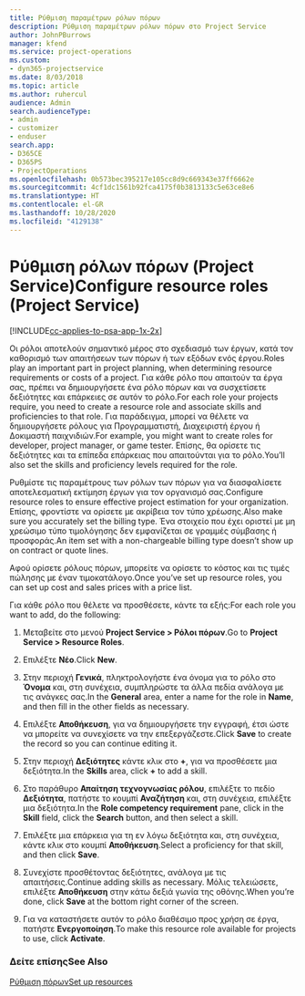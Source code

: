 ```yaml
---
title: Ρύθμιση παραμέτρων ρόλων πόρων
description: Ρύθμιση παραμέτρων ρόλων πόρων στο Project Service
author: JohnPBurrows
manager: kfend
ms.service: project-operations
ms.custom:
- dyn365-projectservice
ms.date: 8/03/2018
ms.topic: article
ms.author: ruhercul
audience: Admin
search.audienceType:
- admin
- customizer
- enduser
search.app:
- D365CE
- D365PS
- ProjectOperations
ms.openlocfilehash: 0b573bec395217e105cc8d9c669343e37ff6662e
ms.sourcegitcommit: 4cf1dc1561b92fca4175f0b3813133c5e63ce8e6
ms.translationtype: HT
ms.contentlocale: el-GR
ms.lasthandoff: 10/28/2020
ms.locfileid: "4129138"
---
```

# <a name="configure-resource-roles-project-service"></a><span data-ttu-id="a3e9a-103">Ρύθμιση ρόλων πόρων (Project Service)</span><span class="sxs-lookup"><span data-stu-id="a3e9a-103">Configure resource roles (Project Service)</span></span>

[!INCLUDE[cc-applies-to-psa-app-1x-2x](../includes/cc-applies-to-psa-app-1x-2x.md)]

<span data-ttu-id="a3e9a-104">Οι ρόλοι αποτελούν σημαντικό μέρος στο σχεδιασμό των έργων, κατά τον καθορισμό των απαιτήσεων των πόρων ή των εξόδων ενός έργου.</span><span class="sxs-lookup"><span data-stu-id="a3e9a-104">Roles play an important part in project planning, when determining resource requirements or costs of a project.</span></span> <span data-ttu-id="a3e9a-105">Για κάθε ρόλο που απαιτούν τα έργα σας, πρέπει να δημιουργήσετε ένα ρόλο πόρων και να συσχετίσετε δεξιότητες και επάρκειες σε αυτόν το ρόλο.</span><span class="sxs-lookup"><span data-stu-id="a3e9a-105">For each role your projects require, you need to create a resource role and associate skills and proficiencies to that role.</span></span> <span data-ttu-id="a3e9a-106">Για παράδειγμα, μπορεί να θέλετε να δημιουργήσετε ρόλους για Προγραμματιστή, Διαχειριστή έργου ή Δοκιμαστή παιχνιδιών.</span><span class="sxs-lookup"><span data-stu-id="a3e9a-106">For example, you might want to create roles for developer, project manager, or game tester.</span></span> <span data-ttu-id="a3e9a-107">Επίσης, θα ορίσετε τις δεξιότητες και τα επίπεδα επάρκειας που απαιτούνται για το ρόλο.</span><span class="sxs-lookup"><span data-stu-id="a3e9a-107">You’ll also set the skills and proficiency levels required for the role.</span></span>  
  
 <span data-ttu-id="a3e9a-108">Ρυθμίστε τις παραμέτρους των ρόλων των πόρων για να διασφαλίσετε αποτελεσματική εκτίμηση έργων για τον οργανισμό σας.</span><span class="sxs-lookup"><span data-stu-id="a3e9a-108">Configure resource roles to ensure effective project estimation for your organization.</span></span>  <span data-ttu-id="a3e9a-109">Επίσης, φροντίστε να ορίσετε με ακρίβεια τον τύπο χρέωσης.</span><span class="sxs-lookup"><span data-stu-id="a3e9a-109">Also make sure you accurately set the billing type.</span></span> <span data-ttu-id="a3e9a-110">Ένα στοιχείο που έχει οριστεί με μη χρεώσιμο τύπο τιμολόγησης δεν εμφανίζεται σε γραμμές σύμβασης ή προσφοράς.</span><span class="sxs-lookup"><span data-stu-id="a3e9a-110">An item set with a non-chargeable billing type doesn’t show up on contract or quote lines.</span></span>  
  
 <span data-ttu-id="a3e9a-111">Αφού ορίσετε ρόλους πόρων, μπορείτε να ορίσετε το κόστος και τις τιμές πώλησης με έναν τιμοκατάλογο.</span><span class="sxs-lookup"><span data-stu-id="a3e9a-111">Once you’ve set up resource roles, you can set up cost and sales prices with a price list.</span></span>  
  
 <span data-ttu-id="a3e9a-112">Για κάθε ρόλο που θέλετε να προσθέσετε, κάντε τα εξής:</span><span class="sxs-lookup"><span data-stu-id="a3e9a-112">For each role you want to add, do the following:</span></span>  
  
1.  <span data-ttu-id="a3e9a-113">Μεταβείτε στο μενού **Project Service > Ρόλοι πόρων**.</span><span class="sxs-lookup"><span data-stu-id="a3e9a-113">Go to **Project Service > Resource Roles**.</span></span>  
  
2.  <span data-ttu-id="a3e9a-114">Επιλέξτε **Νέο**.</span><span class="sxs-lookup"><span data-stu-id="a3e9a-114">Click **New**.</span></span>  
  
3.  <span data-ttu-id="a3e9a-115">Στην περιοχή **Γενικά**, πληκτρολογήστε ένα όνομα για το ρόλο στο **Όνομα** και, στη συνέχεια, συμπληρώστε τα άλλα πεδία ανάλογα με τις ανάγκες σας.</span><span class="sxs-lookup"><span data-stu-id="a3e9a-115">In the **General** area, enter a name for the role in **Name**, and then fill in the other fields as necessary.</span></span>  
  
4.  <span data-ttu-id="a3e9a-116">Επιλέξτε **Αποθήκευση**, για να δημιουργήσετε την εγγραφή, έτσι ώστε να μπορείτε να συνεχίσετε να την επεξεργάζεστε.</span><span class="sxs-lookup"><span data-stu-id="a3e9a-116">Click **Save** to create the record so you can continue editing it.</span></span>  
  
5.  <span data-ttu-id="a3e9a-117">Στην περιοχή **Δεξιότητες** κάντε κλικ στο **+**, για να προσθέσετε μια δεξιότητα.</span><span class="sxs-lookup"><span data-stu-id="a3e9a-117">In the **Skills** area, click **+** to add a skill.</span></span>  
  
6.  <span data-ttu-id="a3e9a-118">Στο παράθυρο **Απαίτηση τεχνογνωσίας ρόλου**, επιλέξτε το πεδίο **Δεξιότητα**, πατήστε το κουμπί **Αναζήτηση** και, στη συνέχεια, επιλέξτε μια δεξιότητα.</span><span class="sxs-lookup"><span data-stu-id="a3e9a-118">In the **Role competency requirement** pane, click in the **Skill** field, click the **Search** button, and then select a skill.</span></span>  
  
7.  <span data-ttu-id="a3e9a-119">Επιλέξτε μια επάρκεια για τη εν λόγω δεξιότητα και, στη συνέχεια, κάντε κλικ στο κουμπί **Αποθήκευση**.</span><span class="sxs-lookup"><span data-stu-id="a3e9a-119">Select a proficiency for that skill, and then click **Save**.</span></span>  
  
8.  <span data-ttu-id="a3e9a-120">Συνεχίστε προσθέτοντας δεξιότητες, ανάλογα με τις απαιτήσεις.</span><span class="sxs-lookup"><span data-stu-id="a3e9a-120">Continue adding skills as necessary.</span></span> <span data-ttu-id="a3e9a-121">Μόλις τελειώσετε, επιλέξτε **Αποθήκευση** στην κάτω δεξιά γωνία της οθόνης.</span><span class="sxs-lookup"><span data-stu-id="a3e9a-121">When you’re done, click **Save** at the bottom right corner of the screen.</span></span>  
  
9. <span data-ttu-id="a3e9a-122">Για να καταστήσετε αυτόν το ρόλο διαθέσιμο προς χρήση σε έργα, πατήστε **Ενεργοποίηση**.</span><span class="sxs-lookup"><span data-stu-id="a3e9a-122">To make this resource role available for projects to use, click **Activate**.</span></span>  
  
### <a name="see-also"></a><span data-ttu-id="a3e9a-123">Δείτε επίσης</span><span class="sxs-lookup"><span data-stu-id="a3e9a-123">See Also</span></span>  
 [<span data-ttu-id="a3e9a-124">Ρύθμιση πόρων</span><span class="sxs-lookup"><span data-stu-id="a3e9a-124">Set up resources</span></span>](../psa/set-up-resources.md)

